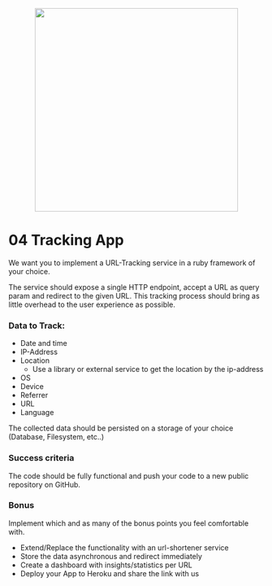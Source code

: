 <p align="center"><a href="https://additive.eu" target="_blank"><img src="https://additive-trial-day.s3.eu-central-1.amazonaws.com/logo.png" width="400"></a></p>


# 04 Tracking App


We want you to implement a URL-Tracking service in a ruby framework of your choice.

The service should expose a single HTTP endpoint, accept a URL as query param and redirect to the given URL. This tracking process should bring as little overhead to the user experience as possible.

### Data to Track:

- Date and time
- IP-Address
- Location
    - Use a library or external service to get the location by the ip-address
- OS
- Device
- Referrer
- URL
- Language

The collected data should be persisted on a storage of your choice (Database, Filesystem, etc..)

### Success criteria

The code should be fully functional and push your code to a new public repository on GitHub.

### Bonus
Implement which and as many of the bonus points you feel comfortable with.
- Extend/Replace the functionality with an url-shortener service
- Store the data asynchronous and redirect immediately
- Create a dashboard with insights/statistics per URL
- Deploy your App to Heroku and share the link with us